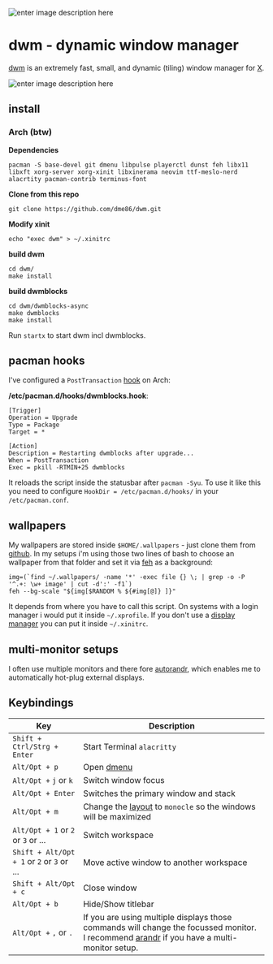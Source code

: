 ![enter image description here](https://dwm.suckless.org/dwm.svg)

# dwm - dynamic window manager

[dwm](https://dwm.suckless.org/) is an extremely fast, small, and dynamic (tiling) window manager for [X](https://www.x.org/).

![enter image description here](https://i.imgur.com/s5LXSdd.png)

## install

### Arch (btw)

**Dependencies**

    pacman -S base-devel git dmenu libpulse playerctl dunst feh libx11 libxft xorg-server xorg-xinit libxinerama neovim ttf-meslo-nerd alacrtity pacman-contrib terminus-font

**Clone from this repo**

    git clone https://github.com/dme86/dwm.git

**Modify xinit**

    echo "exec dwm" > ~/.xinitrc

**build dwm**

    cd dwm/
    make install

**build dwmblocks**

    cd dwm/dwmblocks-async
    make dwmblocks
    make install

Run `startx` to start dwm incl dwmblocks.

## pacman hooks

I've configured a `PostTransaction` [hook](https://wiki.archlinux.org/title/pacman#Hooks) on Arch:

**/etc/pacman.d/hooks/dwmblocks.hook**:

    [Trigger]
    Operation = Upgrade
    Type = Package
    Target = *
    
    [Action]
    Description = Restarting dwmblocks after upgrade...
    When = PostTransaction
    Exec = pkill -RTMIN+25 dwmblocks
    
It reloads the script inside the statusbar after `pacman -Syu`.
To use it like this you need to configure `HookDir = /etc/pacman.d/hooks/` in your `/etc/pacman.conf`.

## wallpapers

My wallpapers are stored inside `$HOME/.wallpapers` - just clone them from [github](https://github.com/dme86/.wallpapers). In my setups i'm using those two lines of bash to choose an wallpaper from that folder and set it via [feh](https://github.com/derf/feh) as a background:

    img=(`find ~/.wallpapers/ -name '*' -exec file {} \; | grep -o -P '^.+: \w+ image' | cut -d':' -f1`)
    feh --bg-scale "${img[$RANDOM % ${#img[@]} ]}"

It depends from where you have to call this script. On systems with a login manager i would put it inside `~/.xprofile`. If you don't use a [display manager](https://wiki.archlinux.org/title/display_manager) you can put it inside `~/.xinitrc`.

## multi-monitor setups

I often use multiple monitors and there fore [autorandr](https://github.com/phillipberndt/autorandr), which enables me to automatically hot-plug external displays.

## Keybindings


| Key | Description |
|--|--|
|`Shift + Ctrl/Strg + Enter`  |Start Terminal `alacritty`|
|`Alt/Opt + p`|Open [dmenu](https://tools.suckless.org/dmenu/)|
|`Alt/Opt +` `j` or `k`|Switch window focus|
|`Alt/Opt + Enter`|Switches the primary window and stack|
|`Alt/Opt + m`|Change the [layout](https://dwm.suckless.org/tutorial/) to `monocle` so the windows will be maximized|
|`Alt/Opt + 1` or `2` or `3` or ...|Switch workspace|
|`Shift + Alt/Opt + 1` or `2` or `3` or ...|Move active window to another workspace|
|`Shift + Alt/Opt + c`|Close window|
|`Alt/Opt + b`|Hide/Show titlebar|
|`Alt/Opt +` `,` or `.`|If you are using multiple displays those commands will change the focussed monitor. I recommend [arandr](https://github.com/chrysn/arandr) if you have a multi-monitor setup.|
